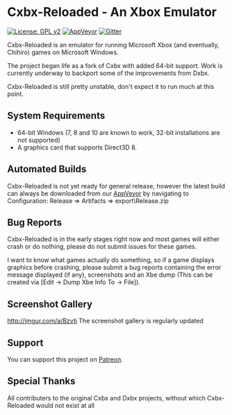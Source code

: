 # Cxbx-Reloaded - An Xbox Emulator 
[![License: GPL v2](https://img.shields.io/badge/License-GPL%20v2-blue.svg)](https://img.shields.io/badge/License-GPL%20v2-blue.svg)
[![AppVeyor](https://ci.appveyor.com/api/projects/status/iao43irxl3umbp33?svg=true)](https://ci.appveyor.com/project/SoullessSentinel/cxbx-reloaded)
[![Gitter](https://badges.gitter.im/gitterHQ/gitter.svg)](https://gitter.im/Cxbx-Reloaded/Lobby)

Cxbx-Reloaded is an emulator for running Microsoft Xbox (and eventually, Chihiro) games on Microsoft Windows.

The project began life as a fork of Cxbx with added 64-bit support. Work is currently underway to backport some of the improvements from Dxbx.

Cxbx-Reloaded is still pretty unstable, don't expect it to run much at this point.

## System Requirements
  * 64-bit Windows (7, 8 and 10 are known to work, 32-bit installations are not supported)
  * A graphics card that supports Direct3D 8.

## Automated Builds
Cxbx-Reloaded is not yet ready for general release, however the latest build can always be downloaded from our [AppVeyor](https://ci.appveyor.com/project/SoullessSentinel/cxbx-reloaded/branch/master) by navigating to Configuration: Release => Artifacts => export\Release.zip

## Bug Reports
Cxbx-Reloaded is in the early stages right now and most games will either crash or do nothing, please do not submit issues for these games. 

I want to know what games actually do something, so if a game displays graphics before crashing, please submit a bug reports containing the error message displayed (if any), screenshots and an Xbe dump (This can be created via [Edit -> Dump Xbe Info To -> File]).

## Screenshot Gallery
http://imgur.com/a/Bzvti
The screenshot gallery is regularly updated

## Support
You can support this project on [Patreon](https://www.patreon.com/LukeUsher).

## Special Thanks
All contributers to the original Cxbx and Dxbx projects, without which Cxbx-Reloaded would not exist at all
